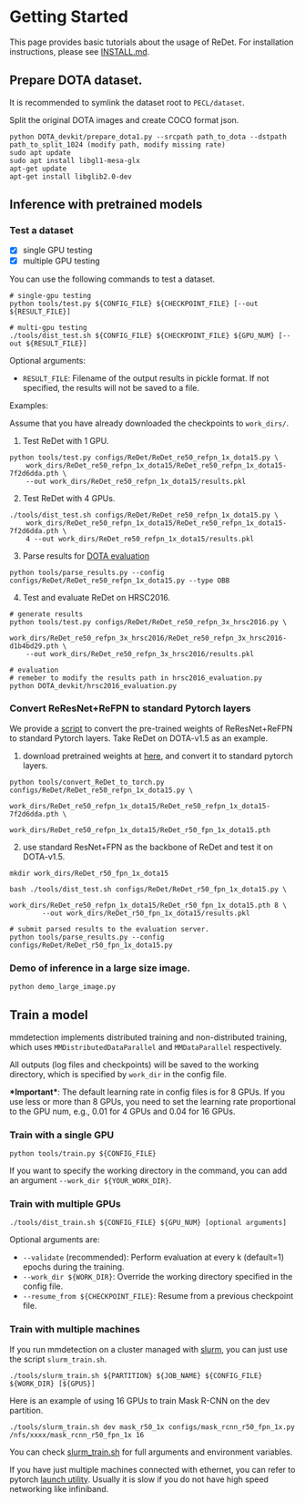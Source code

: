 # Getting Started

This page provides basic tutorials about the usage of ReDet.
For installation instructions, please see [INSTALL.md](INSTALL.md).


## Prepare DOTA dataset.
It is recommended to symlink the dataset root to `PECL/dataset`.

Split the original DOTA images and create COCO format json. 
```
python DOTA_devkit/prepare_dota1.py --srcpath path_to_dota --dstpath path_to_split_1024 (modify path, modify missing rate)
sudo apt update
sudo apt install libgl1-mesa-glx
apt-get update
apt-get install libglib2.0-dev
```
## Inference with pretrained models


### Test a dataset

- [x] single GPU testing
- [x] multiple GPU testing

You can use the following commands to test a dataset.

```shell
# single-gpu testing
python tools/test.py ${CONFIG_FILE} ${CHECKPOINT_FILE} [--out ${RESULT_FILE}]

# multi-gpu testing
./tools/dist_test.sh ${CONFIG_FILE} ${CHECKPOINT_FILE} ${GPU_NUM} [--out ${RESULT_FILE}]
```

Optional arguments:
- `RESULT_FILE`: Filename of the output results in pickle format. If not specified, the results will not be saved to a file.

Examples:

Assume that you have already downloaded the checkpoints to `work_dirs/`.

1. Test ReDet with 1 GPU.
```shell
python tools/test.py configs/ReDet/ReDet_re50_refpn_1x_dota15.py \
    work_dirs/ReDet_re50_refpn_1x_dota15/ReDet_re50_refpn_1x_dota15-7f2d6dda.pth \ 
    --out work_dirs/ReDet_re50_refpn_1x_dota15/results.pkl
```

2. Test ReDet with 4 GPUs.
```shell
./tools/dist_test.sh configs/ReDet/ReDet_re50_refpn_1x_dota15.py \
    work_dirs/ReDet_re50_refpn_1x_dota15/ReDet_re50_refpn_1x_dota15-7f2d6dda.pth \
    4 --out work_dirs/ReDet_re50_refpn_1x_dota15/results.pkl 
```

3. Parse results for [DOTA evaluation](https://captain-whu.github.io/DOTA/evaluation.html)
```
python tools/parse_results.py --config configs/ReDet/ReDet_re50_refpn_1x_dota15.py --type OBB
```

4. Test and evaluate ReDet on HRSC2016.
```shell
# generate results
python tools/test.py configs/ReDet/ReDet_re50_refpn_3x_hrsc2016.py \
    work_dirs/ReDet_re50_refpn_3x_hrsc2016/ReDet_re50_refpn_3x_hrsc2016-d1b4bd29.pth \ 
    --out work_dirs/ReDet_re50_refpn_3x_hrsc2016/results.pkl

# evaluation
# remeber to modify the results path in hrsc2016_evaluation.py
python DOTA_devkit/hrsc2016_evaluation.py
```

### Convert ReResNet+ReFPN to standard Pytorch layers

We provide a [script](tools/convert_ReDet_to_torch.py) to convert the pre-trained weights of ReResNet+ReFPN to standard Pytorch layers. Take ReDet on DOTA-v1.5 as an example.

1. download pretrained weights at [here](https://drive.google.com/file/d/1AjG3-Db_hmZF1YSKRVnq8j_yuxzualRo/view?usp=sharing), and convert it to standard pytorch layers.
```
python tools/convert_ReDet_to_torch.py configs/ReDet/ReDet_re50_refpn_1x_dota15.py \
        work_dirs/ReDet_re50_refpn_1x_dota15/ReDet_re50_refpn_1x_dota15-7f2d6dda.pth \
        work_dirs/ReDet_re50_refpn_1x_dota15/ReDet_r50_fpn_1x_dota15.pth
```

2. use standard ResNet+FPN as the backbone of ReDet and test it on DOTA-v1.5.
```
mkdir work_dirs/ReDet_r50_fpn_1x_dota15

bash ./tools/dist_test.sh configs/ReDet/ReDet_r50_fpn_1x_dota15.py \
        work_dirs/ReDet_re50_refpn_1x_dota15/ReDet_r50_fpn_1x_dota15.pth 8 \
        --out work_dirs/ReDet_r50_fpn_1x_dota15/results.pkl

# submit parsed results to the evaluation server.
python tools/parse_results.py --config configs/ReDet/ReDet_r50_fpn_1x_dota15.py
```

### Demo of inference in a large size image.


```python
python demo_large_image.py
```


## Train a model

mmdetection implements distributed training and non-distributed training,
which uses `MMDistributedDataParallel` and `MMDataParallel` respectively.

All outputs (log files and checkpoints) will be saved to the working directory,
which is specified by `work_dir` in the config file.

**\*Important\***: The default learning rate in config files is for 8 GPUs.
If you use less or more than 8 GPUs, you need to set the learning rate proportional
to the GPU num, e.g., 0.01 for 4 GPUs and 0.04 for 16 GPUs.

### Train with a single GPU

```shell
python tools/train.py ${CONFIG_FILE}
```

If you want to specify the working directory in the command, you can add an argument `--work_dir ${YOUR_WORK_DIR}`.


### Train with multiple GPUs

```shell
./tools/dist_train.sh ${CONFIG_FILE} ${GPU_NUM} [optional arguments]
```

Optional arguments are:

- `--validate` (recommended): Perform evaluation at every k (default=1) epochs during the training.
- `--work_dir ${WORK_DIR}`: Override the working directory specified in the config file.
- `--resume_from ${CHECKPOINT_FILE}`: Resume from a previous checkpoint file.

### Train with multiple machines

If you run mmdetection on a cluster managed with [slurm](https://slurm.schedmd.com/), you can just use the script `slurm_train.sh`.

```shell
./tools/slurm_train.sh ${PARTITION} ${JOB_NAME} ${CONFIG_FILE} ${WORK_DIR} [${GPUS}]
```

Here is an example of using 16 GPUs to train Mask R-CNN on the dev partition.

```shell
./tools/slurm_train.sh dev mask_r50_1x configs/mask_rcnn_r50_fpn_1x.py /nfs/xxxx/mask_rcnn_r50_fpn_1x 16
```

You can check [slurm_train.sh](tools/slurm_train.sh) for full arguments and environment variables.

If you have just multiple machines connected with ethernet, you can refer to
pytorch [launch utility](https://pytorch.org/docs/stable/distributed_deprecated.html#launch-utility).
Usually it is slow if you do not have high speed networking like infiniband.
